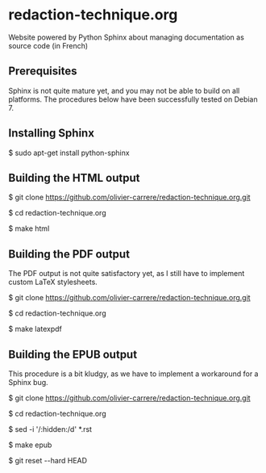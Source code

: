 redaction-technique.org
=======================

Website powered by Python Sphinx about managing documentation as source code (in French)


Prerequisites
-------------

Sphinx is not quite mature yet, and you may not be able to build on all
platforms. The procedures below have been successfully tested on Debian 7.

Installing Sphinx
-----------------

$ sudo apt-get install python-sphinx

Building the HTML output
------------------------

$ git clone https://github.com/olivier-carrere/redaction-technique.org.git

$ cd redaction-technique.org

$ make html

Building the PDF output
------------------------

The PDF output is not quite satisfactory yet, as I still have to implement
custom LaTeX stylesheets.

$ git clone https://github.com/olivier-carrere/redaction-technique.org.git

$ cd redaction-technique.org

$ make latexpdf

Building the EPUB output
------------------------

This procedure is a bit kludgy, as we have to implement a workaround for a
Sphinx bug.

$ git clone https://github.com/olivier-carrere/redaction-technique.org.git

$ cd redaction-technique.org

$ sed -i '/:hidden:/d' *.rst

$ make epub

$ git reset --hard HEAD
